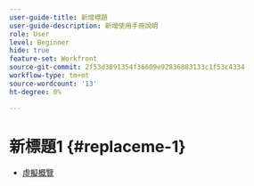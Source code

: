 ```yaml
---
user-guide-title: 新增標題
user-guide-description: 新增使用手冊說明
role: User
level: Beginner
hide: true
feature-set: Workfront
source-git-commit: 2f53d3891354f36609e92836883133c1f53c4334
workflow-type: tm+mt
source-wordcount: '13'
ht-degree: 0%

---
```



# 新標題1 {#replaceme-1}

+ [虛擬概覽](home.md)
